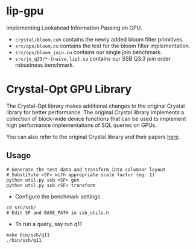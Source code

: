 lip-gpu
=================
Implementing Lookahead Information Passing on GPU.

- `crystal/bloom.cuh` contains the newly added bloom filter primitives.
- `src/ops/bloom.cu` contains the test for the bloom filter implementation.
- `src/ops/bloom_join.cu` contains our single join benchmark.
- `src/jo_q33/*-{naive,lip}.cu` contains our SSB Q3.3 join order robustness benchmark.

Crystal-Opt GPU Library
=================

The Crystal-Opt library makes additional changes to the original Crystal library for better performance. The original Crystal library implements a collection of block-wide device functions that can be used to implement high performance implementations of SQL queries on GPUs.

You can also refer to the original Crystal library and their papers [here](https://github.com/anilshanbhag/crystal).

Usage
----

```
# Generate the test data and transform into columnar layout
# Substitute <SF> with appropriate scale factor (eg: 1)
python util.py ssb <SF> gen
python util.py ssb <SF> transform
```

* Configure the benchmark settings
```
cd src/ssb/
# Edit SF and BASE_PATH in ssb_utils.h
```

* To run a query, say run q11
```
make bin/ssb/q11
./bin/ssb/q11
```

